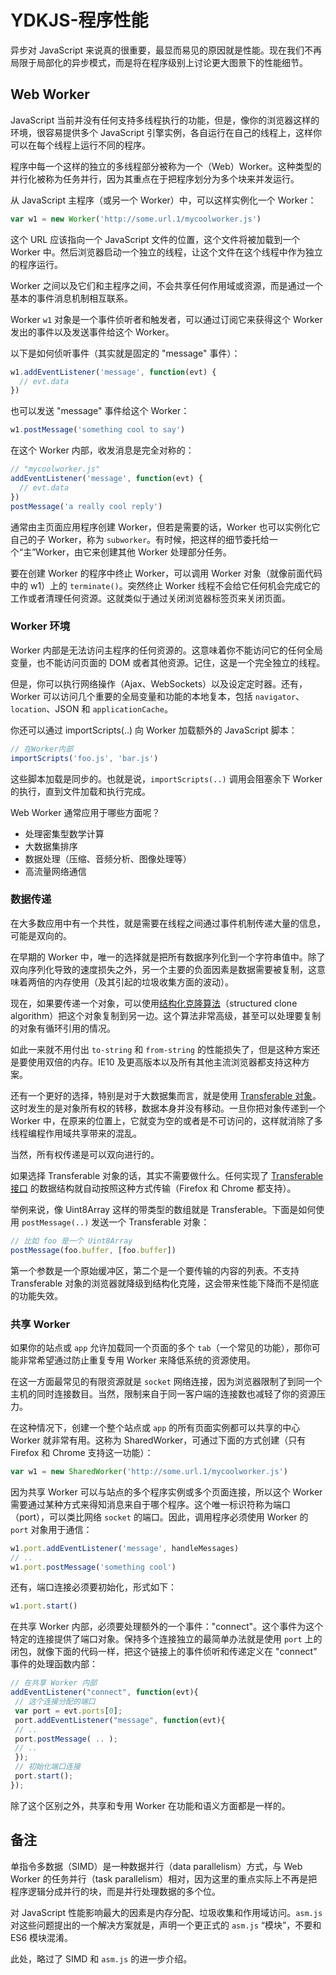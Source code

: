 # YDKJS-程序性能

异步对 JavaScript 来说真的很重要，最显而易见的原因就是性能。现在我们不再局限于局部化的异步模式，而是将在程序级别上讨论更大图景下的性能细节。

## Web Worker

JavaScript 当前并没有任何支持多线程执行的功能，但是，像你的浏览器这样的环境，很容易提供多个 JavaScript 引擎实例，各自运行在自己的线程上，这样你可以在每个线程上运行不同的程序。

程序中每一个这样的独立的多线程部分被称为一个（Web）Worker。这种类型的并行化被称为任务并行，因为其重点在于把程序划分为多个块来并发运行。

从 JavaScript 主程序（或另一个 Worker）中，可以这样实例化一个 Worker：

```js
var w1 = new Worker('http://some.url.1/mycoolworker.js')
```

这个 URL 应该指向一个 JavaScript 文件的位置，这个文件将被加载到一个 Worker 中。然后浏览器启动一个独立的线程，让这个文件在这个线程中作为独立的程序运行。

Worker 之间以及它们和主程序之间，不会共享任何作用域或资源，而是通过一个基本的事件消息机制相互联系。

Worker `w1` 对象是一个事件侦听者和触发者，可以通过订阅它来获得这个 Worker 发出的事件以及发送事件给这个 Worker。

以下是如何侦听事件（其实就是固定的 "message" 事件）：

```js
w1.addEventListener('message', function(evt) {
  // evt.data
})
```

也可以发送 "message" 事件给这个 Worker：

```js
w1.postMessage('something cool to say')
```

在这个 Worker 内部，收发消息是完全对称的：

```js
// "mycoolworker.js"
addEventListener('message', function(evt) {
  // evt.data
})
postMessage('a really cool reply')
```

通常由主页面应用程序创建 Worker，但若是需要的话，Worker 也可以实例化它自己的子 Worker，称为 `subworker`。有时候，把这样的细节委托给一个“主”Worker，由它来创建其他 Worker 处理部分任务。

要在创建 Worker 的程序中终止 Worker，可以调用 Worker 对象（就像前面代码中的 w1）上的 `terminate()`。突然终止 Worker 线程不会给它任何机会完成它的工作或者清理任何资源。这就类似于通过关闭浏览器标签页来关闭页面。

### Worker 环境

Worker 内部是无法访问主程序的任何资源的。这意味着你不能访问它的任何全局变量，也不能访问页面的 DOM 或者其他资源。记住，这是一个完全独立的线程。

但是，你可以执行网络操作（Ajax、WebSockets）以及设定定时器。还有，Worker 可以访问几个重要的全局变量和功能的本地复本，包括 `navigator`、`location`、JSON 和 `applicationCache`。

你还可以通过 importScripts(..) 向 Worker 加载额外的 JavaScript 脚本：

```js
// 在Worker内部
importScripts('foo.js', 'bar.js')
```

这些脚本加载是同步的。也就是说，`importScripts(..)` 调用会阻塞余下 Worker 的执行，直到文件加载和执行完成。

Web Worker 通常应用于哪些方面呢？

- 处理密集型数学计算
- 大数据集排序
- 数据处理（压缩、音频分析、图像处理等）
- 高流量网络通信

### 数据传递

在大多数应用中有一个共性，就是需要在线程之间通过事件机制传递大量的信息，可能是双向的。

在早期的 Worker 中，唯一的选择就是把所有数据序列化到一个字符串值中。除了双向序列化导致的速度损失之外，另一个主要的负面因素是数据需要被复制，这意味着两倍的内存使用（及其引起的垃圾收集方面的波动）。

现在，如果要传递一个对象，可以使用[结构化克隆算法][structured_clone_algorithm]（structured clone algorithm）把这个对象复制到另一边。这个算法非常高级，甚至可以处理要复制的对象有循环引用的情况。

如此一来就不用付出 `to-string` 和 `from-string` 的性能损失了，但是这种方案还是要使用双倍的内存。IE10 及更高版本以及所有其他主流浏览器都支持这种方案。

还有一个更好的选择，特别是对于大数据集而言，就是使用 [Transferable 对象][transferable_obj]。这时发生的是对象所有权的转移，数据本身并没有移动。一旦你把对象传递到一个 Worker 中，在原来的位置上，它就变为空的或者是不可访问的，这样就消除了多线程编程作用域共享带来的混乱。

当然，所有权传递是可以双向进行的。

如果选择 Transferable 对象的话，其实不需要做什么。任何实现了 [Transferable 接口][transferable_interface] 的数据结构就自动按照这种方式传输（Firefox 和 Chrome 都支持）。

举例来说，像 Uint8Array 这样的带类型的数组就是 Transferable。下面是如何使用 `postMessage(..)` 发送一个 Transferable 对象：

```js
// 比如 foo 是一个 Uint8Array
postMessage(foo.buffer, [foo.buffer])
```

第一个参数是一个原始缓冲区，第二个是一个要传输的内容的列表。不支持 Transferable 对象的浏览器就降级到结构化克隆，这会带来性能下降而不是彻底的功能失效。

### 共享 Worker

如果你的站点或 `app` 允许加载同一个页面的多个 `tab`（一个常见的功能），那你可能非常希望通过防止重复专用 Worker 来降低系统的资源使用。

在这一方面最常见的有限资源就是 `socket` 网络连接，因为浏览器限制了到同一个主机的同时连接数目。当然，限制来自于同一客户端的连接数也减轻了你的资源压力。

在这种情况下，创建一个整个站点或 `app` 的所有页面实例都可以共享的中心 Worker 就非常有用。这称为 SharedWorker，可通过下面的方式创建（只有 Firefox 和 Chrome 支持这一功能）：

```js
var w1 = new SharedWorker('http://some.url.1/mycoolworker.js')
```

因为共享 Worker 可以与站点的多个程序实例或多个页面连接，所以这个 Worker 需要通过某种方式来得知消息来自于哪个程序。这个唯一标识符称为端口（port），可以类比网络 `socket` 的端口。因此，调用程序必须使用 Worker 的 `port` 对象用于通信：

```js
w1.port.addEventListener('message', handleMessages)
// ..
w1.port.postMessage('something cool')
```

还有，端口连接必须要初始化，形式如下：

```js
w1.port.start()
```

在共享 Worker 内部，必须要处理额外的一个事件："connect"。这个事件为这个特定的连接提供了端口对象。保持多个连接独立的最简单办法就是使用 `port` 上的闭包，就像下面的代码一样，把这个链接上的事件侦听和传递定义在 "connect" 事件的处理函数内部：

```js
// 在共享 Worker 内部
addEventListener("connect", function(evt){
 // 这个连接分配的端口
 var port = evt.ports[0];
 port.addEventListener("message", function(evt){
 // ..
 port.postMessage( .. );
 // ..
 });
 // 初始化端口连接
 port.start();
});
```

除了这个区别之外，共享和专用 Worker 在功能和语义方面都是一样的。

## 备注

单指令多数据（SIMD）是一种数据并行（data parallelism）方式，与 Web Worker 的任务并行（task parallelism）相对，因为这里的重点实际上不再是把程序逻辑分成并行的块，而是并行处理数据的多个位。

对 JavaScript 性能影响最大的因素是内存分配、垃圾收集和作用域访问。`asm.js` 对这些问题提出的一个解决方案就是，声明一个更正式的 `asm.js` “模块”，不要和 ES6 模块混淆。

此处，略过了 SIMD 和 `asm.js` 的进一步介绍。

[structured_clone_algorithm]: https://developer.mozilla.org/en-US/docs/Web/Guide/API/DOM/The_structured_clone_algorithm
[transferable_obj]: http://updates.html5rocks.com/2011/12/Transferable-Objects-Lightning-Fast
[transferable_interface]: http://developer.mozilla.org/en-US/docs/Web/API/Transferable
